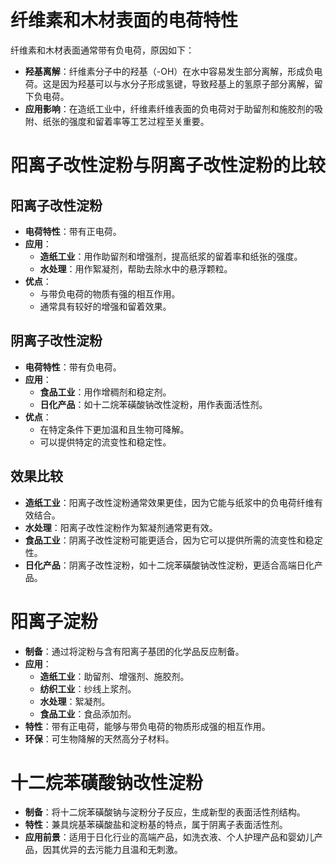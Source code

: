# 纤维素和木材表面的电荷特性

纤维素和木材表面通常带有负电荷，原因如下：

- **羟基离解**：纤维素分子中的羟基（-OH）在水中容易发生部分离解，形成负电荷。这是因为羟基可以与水分子形成氢键，导致羟基上的氢原子部分离解，留下负电荷。
- **应用影响**：在造纸工业中，纤维素纤维表面的负电荷对于助留剂和施胶剂的吸附、纸张的强度和留着率等工艺过程至关重要。

# 阳离子改性淀粉与阴离子改性淀粉的比较

## 阳离子改性淀粉

- **电荷特性**：带有正电荷。
- **应用**：
  - **造纸工业**：用作助留剂和增强剂，提高纸浆的留着率和纸张的强度。
  - **水处理**：用作絮凝剂，帮助去除水中的悬浮颗粒。
- **优点**：
  - 与带负电荷的物质有强的相互作用。
  - 通常具有较好的增强和留着效果。

## 阴离子改性淀粉

- **电荷特性**：带有负电荷。
- **应用**：
  - **食品工业**：用作增稠剂和稳定剂。
  - **日化产品**：如十二烷苯磺酸钠改性淀粉，用作表面活性剂。
- **优点**：
  - 在特定条件下更加温和且生物可降解。
  - 可以提供特定的流变性和稳定性。

## 效果比较

- **造纸工业**：阳离子改性淀粉通常效果更佳，因为它能与纸浆中的负电荷纤维有效结合。
- **水处理**：阳离子改性淀粉作为絮凝剂通常更有效。
- **食品工业**：阴离子改性淀粉可能更适合，因为它可以提供所需的流变性和稳定性。
- **日化产品**：阴离子改性淀粉，如十二烷苯磺酸钠改性淀粉，更适合高端日化产品。

# 阳离子淀粉

- **制备**：通过将淀粉与含有阳离子基团的化学品反应制备。
- **应用**：
  - **造纸工业**：助留剂、增强剂、施胶剂。
  - **纺织工业**：纱线上浆剂。
  - **水处理**：絮凝剂。
  - **食品工业**：食品添加剂。
- **特性**：带有正电荷，能够与带负电荷的物质形成强的相互作用。
- **环保**：可生物降解的天然高分子材料。

# 十二烷苯磺酸钠改性淀粉

- **制备**：将十二烷苯磺酸钠与淀粉分子反应，生成新型的表面活性剂结构。
- **特性**：兼具烷基苯磺酸盐和淀粉基的特点，属于阴离子表面活性剂。
- **应用前景**：适用于日化行业的高端产品，如洗衣液、个人护理产品和婴幼儿产品，因其优异的去污能力且温和无刺激。
